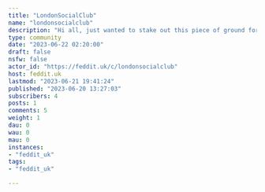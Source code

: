 ```yaml
---
title: "LondonSocialClub" 
name: "londonsocialclub"
description: "Hi all, just wanted to stake out this piece of ground for r/LondonSocialClub. If it becomes necessary to spin this community up in the future, I'll be happy to add existing mods of the subreddit."
type: community
date: "2023-06-22 02:20:00"
draft: false
nsfw: false
actor_id: "https://feddit.uk/c/londonsocialclub"
host: feddit.uk
lastmod: "2023-06-21 19:41:24"
published: "2023-06-20 13:27:03"
subscribers: 4
posts: 1
comments: 5
weight: 1
dau: 0
wau: 0
mau: 0
instances:
- "feddit_uk"
tags: 
- "feddit_uk"

---
```

